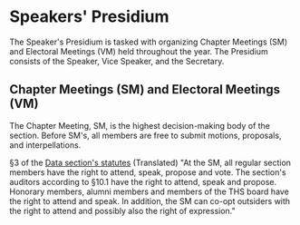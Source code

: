# Speakers' Presidium

The Speaker's Presidium is tasked with organizing Chapter Meetings (SM) and Electoral Meetings (VM) held throughout the year. The Presidium consists of the Speaker, Vice Speaker, and the Secretary.

## Chapter Meetings (SM) and Electoral Meetings (VM)

The Chapter Meeting, SM, is the highest decision-making body of the section. Before SM's, all members are free to submit motions, proposals, and interpellations.

§3 of the [Data section's statutes](https://styrdokument.datasektionen.se/stadgar#3-sektionsm%C3%B6tet) (Translated)
"At the SM, all regular section members have the right to attend, speak, propose and vote. The section's auditors according to §10.1 have the right to attend, speak and propose. Honorary members, alumni members and members of the THS board have the right to attend and speak. In addition, the SM can co-opt outsiders with the right to attend and possibly also the right of expression."
